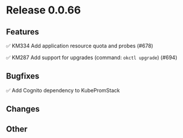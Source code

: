 # Release 0.0.66

## Features

✅ KM334 Add application resource quota and probes (#678)

✅ KM287 Add support for upgrades (command: `okctl upgrade`) (#694)

## Bugfixes

✅ Add Cognito dependency to KubePromStack

## Changes

## Other
